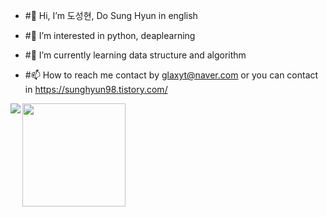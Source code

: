 - #👋 Hi, I’m 도성현, Do Sung Hyun in english

- #👀 I’m interested in python, deaplearning

- #🌱 I’m currently learning data structure and algorithm

- #📫 How to reach me contact by glaxyt@naver.com or you can contact in https://sunghyun98.tistory.com/


<img align='left' src="http://mazassumnida.wtf/api/v2/generate_badge?boj=glaxyt">
<img align='left' src="https://github-readme-stats.vercel.app/api?username=glaxyt" height="165">

<!---
glaxyt/glaxyt is a ✨ special ✨ repository because its `README.md` (this file) appears on your GitHub profile.
You can click the Preview link to take a look at your changes.
--->
